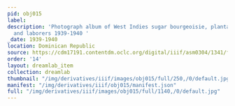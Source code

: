 ```yaml
---
pid: obj015
label: 
description: 'Photograph album of West Indies sugar bourgeoisie, plantation owners,
  and laborers 1939-1940 '
_date: 1939-1940
location: Dominican Republic
source: https://cdm17191.contentdm.oclc.org/digital/iiif/asm0304/1341/full/full/0/default.jpg
order: '14'
layout: dreamlab_item
collection: dreamlab
thumbnail: "/img/derivatives/iiif/images/obj015/full/250,/0/default.jpg"
manifest: "/img/derivatives/iiif/obj015/manifest.json"
full: "/img/derivatives/iiif/images/obj015/full/1140,/0/default.jpg"
---
```

